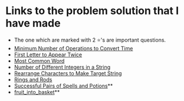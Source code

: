 # Links to the problem solution that I have made
* The one which are marked with 2 ⭐'s are important questions.
* <a href="https://leetcode.com/problems/minimum-number-of-operations-to-convert-time/">Minimum Number of Operations to Convert Time</a>
* <a href="https://leetcode.com/problems/first-letter-to-appear-twice/">First Letter to Appear Twice</a>
* <a href="https://leetcode.com/problems/most-common-word/">Most Common Word</a>
* <a href="https://leetcode.com/problems/number-of-different-integers-in-a-string/">Number of Different Integers in a String</a>
* <a href="https://leetcode.com/problems/rearrange-characters-to-make-target-string/">Rearrange Characters to Make Target String</a>
* <a href="https://leetcode.com/problems/rings-and-rods/">Rings and Rods</a>
* <a href="https://leetcode.com/problems/successful-pairs-of-spells-and-potions/">Successful Pairs of Spells and Potions</a>**
* <a href="https://leetcode.com/problems/fruit-into-baskets/">fruit_into_basket</a>**
